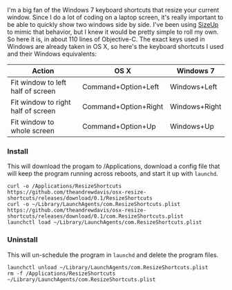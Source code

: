 I'm a big fan of the Windows 7 keyboard shortcuts that resize your current window. Since I do a lot of coding on a laptop screen, it's really important to be able to quickly show two windows side by side. I've been using [SizeUp](https://www.irradiatedsoftware.com/sizeup/) to mimic that behavior, but I knew it would be pretty simple to roll my own. So here it is, in about 110 lines of Objective-C. The exact keys used in Windows are already taken in OS X, so here's the keyboard shortcuts I used and their Windows equivalents:

Action|OS X|Windows 7
------|----|---------
Fit window to left half of screen|Command+Option+Left|Windows+Left
Fit window to right half of screen|Command+Option+Right|Windows+Right
Fit window to whole screen|Command+Option+Up|Windows+Up

### Install
This will download the progam to /Applications, download a config file that will keep the program running across reboots, and start it up with `launchd`.
````
curl -o /Applications/ResizeShortcuts https://github.com/theandrewdavis/osx-resize-shortcuts/releases/download/0.1/ResizeShortcuts
curl -o ~/Library/LaunchAgents/com.ResizeShortcuts.plist https://github.com/theandrewdavis/osx-resize-shortcuts/releases/download/0.1/com.ResizeShortcuts.plist
launchctl load ~/Library/LaunchAgents/com.ResizeShortcuts.plist
````

### Uninstall
This will un-schedule the program in `launchd` and delete the program files.
````
launchctl unload ~/Library/LaunchAgents/com.ResizeShortcuts.plist
rm -f /Applications/ResizeShortcuts ~/Library/LaunchAgents/com.ResizeShortcuts.plist
````
